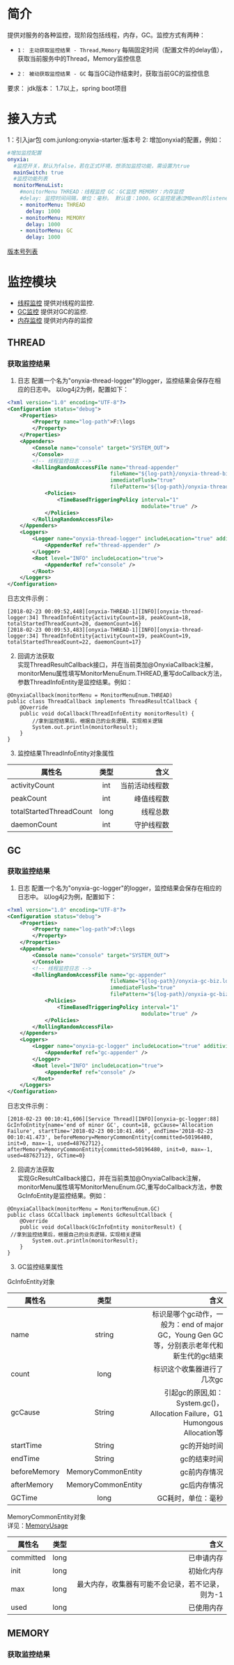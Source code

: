 # 简介
提供对服务的各种监控，现阶段包括线程，内存，GC。监控方式有两种：
- `1： 主动获取监控结果 - Thread,Memory`
    每隔固定时间（配置文件的delay值），获取当前服务中的Thread，Memory监控信息
    
- `2： 被动获取监控结果 - GC`
    每当GC动作结束时，获取当前GC的监控信息

要求： jdk版本： 1.7以上，spring boot项目

# 接入方式
1：引入jar包 com.junlong:onyxia-starter:版本号
2: 增加onyxia的配置，例如：

```yaml
#增加监控配置
onyxia:
  #监控开关，默认为false，若在正式环境，想添加监控功能，需设置为true
  mainSwitch: true
  #监控功能列表
  monitorMenuList:
    #monitorMenu THREAD：线程监控 GC：GC监控 MEMORY：内存监控
    #delay: 监控时间间隔，单位：毫秒。 默认值：1000。GC监控是通过MBean的listener，所以GC监控配置的delay不会起作用
    - monitorMenu: THREAD
      delay: 1000
    - monitorMenu: MEMORY
      delay: 1000
    - monitorMenu: GC
      delay: 1000
```

[版本号列表](/CHANGELOG.md)

# 监控模块

- [线程监控](#THREAD)  提供对线程的监控.
- [GC监控](#GC)  提供对GC的监控.
- [内存监控](#MEMORY)  提供对内存的监控


##   <h2 id="THREAD">THREAD</h2>
### 获取监控结果
 1. 日志
    配置一个名为"onyxia-thread-logger"的logger，监控结果会保存在相应的日志中。
    以log4j2为例，配置如下：
    
```xml
<?xml version="1.0" encoding="UTF-8"?>
<Configuration status="debug">
	<Properties>
		<Property name="log-path">F:\logs
		</Property>
	</Properties>
	<Appenders>
		<Console name="console" target="SYSTEM_OUT">
		</Console>
		<!-- 线程监控日志 -->
		<RollingRandomAccessFile name="thread-appender"
								 fileName="${log-path}/onyxia-thread-biz.log"
								 immediateFlush="true"
								 filePattern="${log-path}/onyxia-thread-biz.log.%d{yyyyMMdd}">
			<Policies>
				<TimeBasedTriggeringPolicy interval="1"
										   modulate="true" />
			</Policies>
		</RollingRandomAccessFile>
	</Appenders>
	<Loggers>
		<Logger name="onyxia-thread-logger" includeLocation="true" additivity="false">
			<AppenderRef ref="thread-appender" />
		</Logger>
		<Root level="INFO" includeLocation="true">
			<AppenderRef ref="console" />
		</Root>
	</Loggers>
</Configuration>
```
日志文件示例：

```log
[2018-02-23 00:09:52,448][onyxia-THREAD-1][INFO][onyxia-thread-logger:34] ThreadInfoEntity{activityCount=18, peakCount=18, totalStartedThreadCount=20, daemonCount=16}
[2018-02-23 00:09:53,483][onyxia-THREAD-1][INFO][onyxia-thread-logger:34] ThreadInfoEntity{activityCount=19, peakCount=19, totalStartedThreadCount=22, daemonCount=17}
```

 2. 回调方法获取  
    实现ThreadResultCallback接口，并在当前类加@OnyxiaCallback注解，monitorMenu属性填写MonitorMenuEnum.THREAD,重写doCallback方法，参数ThreadInfoEntity是监控结果。例如：
```
@OnyxiaCallback(monitorMenu = MonitorMenuEnum.THREAD)
public class ThreadCallback implements ThreadResultCallback {
    @Override
    public void doCallback(ThreadInfoEntity monitorResult) {
        //拿到监控结果后，根据自己的业务逻辑，实现相关逻辑
        System.out.println(monitorResult);
    }
}

```
3. 监控结果ThreadInfoEntity对象属性

| 属性名        | 类型           | 含义  |
| ------------- |:-------------:| -----:|
| activityCount      | int | 当前活动线程数 |
| peakCount      | int      |  峰值线程数 |
| totalStartedThreadCount | long      |   线程总数 |
| daemonCount | int      |    守护线程数 |



## <h2 id="GC">GC</h2>
### 获取监控结果
1. 日志
    配置一个名为"onyxia-gc-logger"的logger，监控结果会保存在相应的日志中。
    以log4j2为例，配置如下：
    
```xml
<?xml version="1.0" encoding="UTF-8"?>
<Configuration status="debug">
	<Properties>
		<Property name="log-path">F:\logs
		</Property>
	</Properties>
	<Appenders>
		<Console name="console" target="SYSTEM_OUT">
		</Console>
		<!-- 线程监控日志 -->
		<RollingRandomAccessFile name="gc-appender"
								 fileName="${log-path}/onyxia-gc-biz.log"
								 immediateFlush="true"
								 filePattern="${log-path}/onyxia-gc-biz.log.%d{yyyyMMdd}">
			<Policies>
				<TimeBasedTriggeringPolicy interval="1"
										   modulate="true" />
			</Policies>
		</RollingRandomAccessFile>
	</Appenders>
	<Loggers>
		<Logger name="onyxia-gc-logger" includeLocation="true" additivity="false">
			<AppenderRef ref="gc-appender" />
		</Logger>
		<Root level="INFO" includeLocation="true">
			<AppenderRef ref="console" />
		</Root>
	</Loggers>
</Configuration>
```
日志文件示例：

```log
[2018-02-23 00:10:41,606][Service Thread][INFO][onyxia-gc-logger:88] GcInfoEntity{name='end of minor GC', count=18, gcCause='Allocation Failure', startTime='2018-02-23 00:10:41.466', endTime='2018-02-23 00:10:41.473', beforeMemory=MemoryCommonEntity{committed=50196480, init=0, max=-1, used=48762712}, afterMemory=MemoryCommonEntity{committed=50196480, init=0, max=-1, used=48762712}, GCTime=0}
```

 2. 回调方法获取  
    实现GcResultCallback接口，并在当前类加@OnyxiaCallback注解，monitorMenu属性填写MonitorMenuEnum.GC,重写doCallback方法，参数GcInfoEntity是监控结果。例如：
```
@OnyxiaCallback(monitorMenu = MonitorMenuEnum.GC)
public class GCCallback implements GcResultCallback {
    @Override
    public void doCallback(GcInfoEntity monitorResult) {
 //拿到监控结果后，根据自己的业务逻辑，实现相关逻辑
        System.out.println(monitorResult);
    }
}

```
3. GC监控结果属性  
  
GcInfoEntity对象  

| 属性名        | 类型           | 含义  |
| ------------- |:-------------:| -----:|
| name      | string | 标识是哪个gc动作，一般为：end of major GC，Young Gen GC等，分别表示老年代和新生代的gc结束 |
| count      | long      |  	标识这个收集器进行了几次gc |
| gcCause | String      |   引起gc的原因,如：System.gc()，Allocation Failure，G1 Humongous Allocation等 |
| startTime | String      |    gc的开始时间 |
| endTime | String      |    gc的结束时间 |
| beforeMemory | MemoryCommonEntity      |    gc前内存情况 |
| afterMemory | MemoryCommonEntity      |    gc后内存情况 |
| GCTime | long      |    GC耗时，单位：毫秒 |
   
   
MemoryCommonEntity对象  
详见：[MemoryUsage](https://docs.oracle.com/javase/7/docs/api/java/lang/management/MemoryUsage.html#MemoryUsage(long,%20long,%20long,%20long))


| 属性名        | 类型           | 含义  |
| ------------- |:-------------:| -----:|
| committed      | long | 已申请内存 |
| init      | long      |  	初始化内存 |
| max | long      |   最大内存，收集器有可能不会记录，若不记录，则为-1 |
| used | long      |    已使用内存 |



## <h2 id="MEMORY">MEMORY</h2>
### 获取监控结果